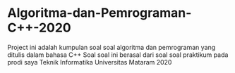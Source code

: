 # Algoritma-dan-Pemrograman-C++-2020

Project ini adalah kumpulan soal soal algoritma dan pemrograman yang ditulis dalam bahasa C++
Soal soal ini berasal dari soal soal praktikum pada prodi saya Teknik Informatika Universitas Mataram 2020
